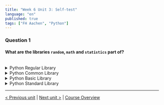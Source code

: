 ```yaml
---
title: "Week 6 Unit 3: Self-test"
language: "en"
published: true
tags: ["FH Aachen", "Python"]
---
```


### Question 1

#### What are the libraries `random`, `math` and `statistics` part of?

<br>

<details>
	<summary>Python Regular Library </summary>
	❌
</details>

<details>
	<summary>Python Common Library</summary>
	❌
</details>

<details>
	<summary>Python Basic Library</summary>
	❌
</details>

<details>
	<summary>Python Standard Library</summary>
	✅
</details>

---

[< Previous unit](/teaching/python-mooc/week6_unit3_math) | [Next unit >](/teaching/python-mooc/week6_unit3_exercise) |
[Course Overview](/teaching/python-mooc)

